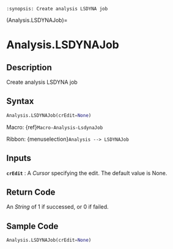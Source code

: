 ```{module} Analysis.LSDYNAJob()
:synopsis: Create analysis LSDYNA job
```

(Analysis.LSDYNAJob)=

# Analysis.LSDYNAJob

## Description

Create analysis LSDYNA job

## Syntax

```python
Analysis.LSDYNAJob(crEdit=None)
```

Macro: {ref}`Macro-Analysis-LsdynaJob`

Ribbon: {menuselection}`Analysis --> LSDYNAJob`

## Inputs

**`crEdit`**
: A _Cursor_ specifying the edit. The default value is None.

## Return Code

An _String_ of 1 if successed, or 0 if failed.

## Sample Code

```python
Analysis.LSDYNAJob(crEdit=None)
```
